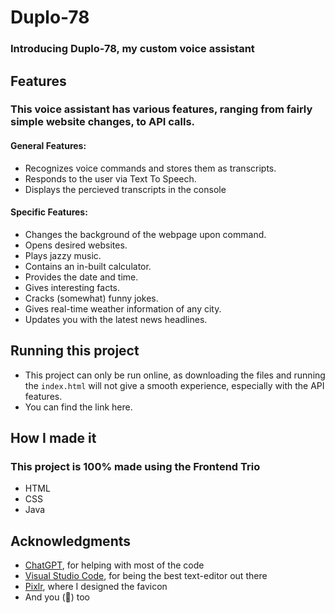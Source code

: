 # Duplo-78
### Introducing Duplo-78, my custom voice assistant

## Features
### This voice assistant has various features, ranging from fairly simple website changes, to API calls.
#### General Features:
- Recognizes voice commands and stores them as transcripts.
- Responds to the user via Text To Speech.
- Displays the percieved transcripts in the console
#### Specific Features: 
- Changes the background of the webpage upon command.
- Opens desired websites.
- Plays jazzy music.
- Contains an in-built calculator.
- Provides the date and time.
- Gives interesting facts.
- Cracks (somewhat) funny jokes.
- Gives real-time weather information of any city.
- Updates you with the latest news headlines.

## Running this project
- This project can only be run online, as downloading the files and running the `index.html` will not give a smooth experience, especially with the API features.
- You can find the link here.

## How I made it
### This project is 100% made using the Frontend Trio
- HTML
- CSS
- Java

## Acknowledgments
- [ChatGPT](https://www.chatgpt.com), for helping with most of the code
- [Visual Studio Code](https://code.visualstudio.com/), for being the best text-editor out there
- [Pixlr](https://www.pixlr.com), where I designed the favicon
- And you (💖) too

